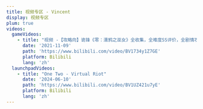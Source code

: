 ```yaml
---
title: 视频专区 - Vincent
display: 视频专区
plum: true
videos:
  gameVideos:
    - title: "视频 -【攻略向】诡锋《零：濡鸦之巫女》全收集，全难度SS评价，全剧情攻略向流程大合集"
      date: '2021-11-09'
      path: 'https://www.bilibili.com/video/BV1734y1Z7GE'
      platform: Bilibili
      lang: 'zh'
  launchpadVideos:
    - title: "One Two - Virtual Riot"
      date: '2024-06-10'
      path: 'https://www.bilibili.com/video/BV1UZ421u7yE'
      platform: Bilibili
      lang: 'zh'
---
```


<SubNav />

<VideoArea :videos="frontmatter.videos"/>

<div h-8 />
